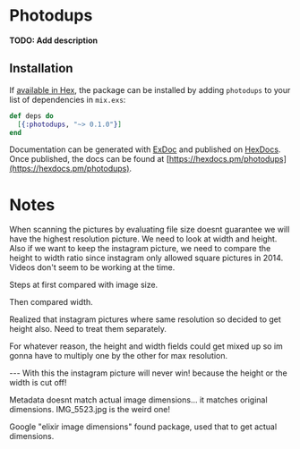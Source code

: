 # Photodups

**TODO: Add description**

## Installation

If [available in Hex](https://hex.pm/docs/publish), the package can be installed
by adding `photodups` to your list of dependencies in `mix.exs`:

```elixir
def deps do
  [{:photodups, "~> 0.1.0"}]
end
```

Documentation can be generated with [ExDoc](https://github.com/elixir-lang/ex_doc)
and published on [HexDocs](https://hexdocs.pm). Once published, the docs can
be found at [https://hexdocs.pm/photodups](https://hexdocs.pm/photodups).

# Notes

When scanning the pictures by evaluating file size doesnt guarantee we will
have the highest resolution picture. We need to look at width and height.
Also if we want to keep the instagram picture, we need to compare the height to
width ratio since instagram only allowed square pictures in 2014. Videos don't
seem to be working at the time.


Steps at first compared with image size.

Then compared width.

Realized that instagram pictures where same resolution so decided to get height also.
Need to treat them separately.

For whatever reason, the height and width fields could get mixed up so im gonna
have to multiply one by the other for max resolution.

 --- With this the instagram picture will never win! because the height or the width
 is cut off!

 Metadata doesnt match actual image dimensions... it matches original dimensions.
 IMG_5523.jpg is the weird one!

 Google "elixir image dimensions" found package, used that to get actual dimensions.
